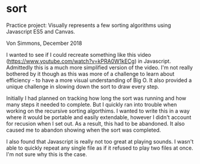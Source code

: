 # sort
Practice project: Visually represents a few sorting algorithms using Javascript ES5 and Canvas.

Von Simmons, December 2018

I wanted to see if I could recreate something like this video (https://www.youtube.com/watch?v=kPRA0W1kECg) in Javascript. Admittedly this is a much more simplified version of the video. I'm not really bothered by it though as this was more of a challenge to learn about efficiency - to have a more visual understanding of Big O. It also provided a unique challenge in slowing down the sort to draw every step. 

Initially I had planned on tracking how long the sort was running and how many steps it needed to complete. But I quickly ran into trouble when working on the recursive sorting algorthims. I wanted to write this in a way where it would be portable and easily extendable, however I didn't account for recusion when I set out. As a result, this had to be abandoned. It also caused me to abandon showing when the sort was completed.

I also found that Javascript is really not too great at playing sounds. I wasn't able to quickly repeat any single file as if it refused to play two files at once. I'm not sure why this is the case.
